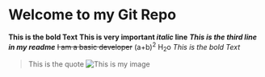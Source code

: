 # Welcome to my Git Repo
**This is the bold Text**
**This is very important _italic_ line**
***This is the third line in my readme***
~~I am a basic developer~~
(a+b)<sup>2</sup>
H<sub>2</sub>o
*This is the bold Text*
>This is the quote
![This is my image](https://myoctocat.com/assets/images/base-octocat.svg)
  
